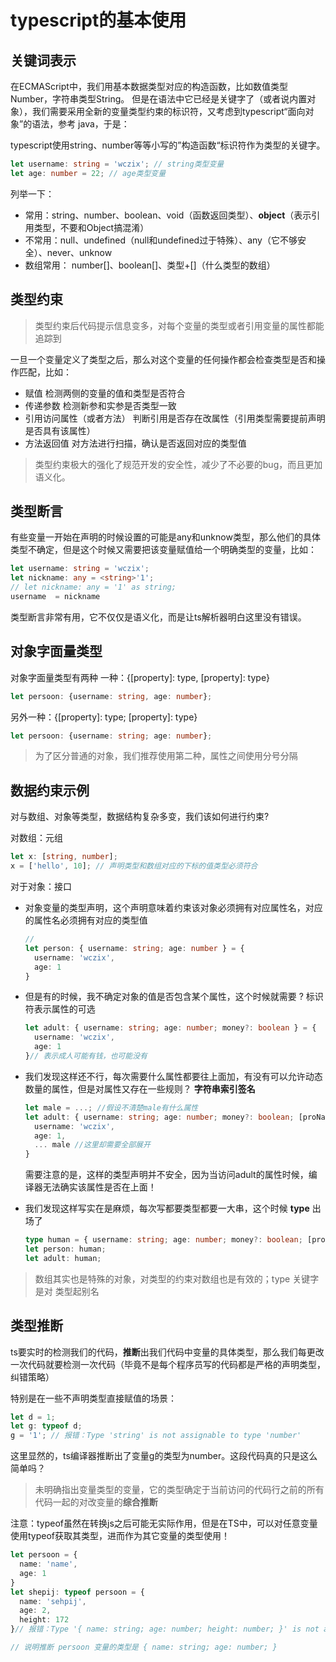 # typescript的基本使用

## 关键词表示
在ECMAScript中，我们用基本数据类型对应的构造函数，比如数值类型Number，字符串类型String。
但是在语法中它已经是关键字了（或者说内置对象），我们需要采用全新的变量类型约束的标识符，又考虑到typescript“面向对象”的语法，参考
java，于是：

typescript使用string、number等等小写的”构造函数“标识符作为类型的关键字。
```typescript
let username: string = 'wczix'; // string类型变量
let age: number = 22; // age类型变量
```

列举一下：
- 常用：string、number、boolean、void（函数返回类型）、**object**（表示引用类型，不要和Object搞混淆）
- 不常用：null、undefined（null和undefined过于特殊）、any（它不够安全）、never、unknow
- 数组常用： number[]、boolean[]、类型+[]（什么类型的数组）

## 类型约束
> 类型约束后代码提示信息变多，对每个变量的类型或者引用变量的属性都能追踪到

一旦一个变量定义了类型之后，那么对这个变量的任何操作都会检查类型是否和操作匹配，比如：
- 赋值 检测两侧的变量的值和类型是否符合
- 传递参数 检测新参和实参是否类型一致
- 引用访问属性（或者方法） 判断引用是否存在改属性（引用类型需要提前声明是否具有该属性）
- 方法返回值 对方法进行扫描，确认是否返回对应的类型值

> 类型约束极大的强化了规范开发的安全性，减少了不必要的bug，而且更加语义化。



## 类型断言
有些变量一开始在声明的时候设置的可能是any和unknow类型，那么他们的具体类型不确定，但是这个时候又需要把该变量赋值给一个明确类型的变量，比如：
```typescript
let username: string = 'wczix';
let nickname: any = <string>'1';
// let nickname: any = '1' as string;
username  = nickname
```

类型断言非常有用，它不仅仅是语义化，而是让ts解析器明白这里没有错误。


## 对象字面量类型
对象字面量类型有两种
一种：{[property]: type, [property]: type}
```typescript
let persoon: {username: string, age: number};
```
另外一种：{[property]: type; [property]: type}
```typescript
let persoon: {username: string; age: number};
```
> 为了区分普通的对象，我们推荐使用第二种，属性之间使用分号分隔

## 数据约束示例
对与数组、对象等类型，数据结构复杂多变，我们该如何进行约束?

对数组：元组
```typescript
let x: [string, number];
x = ['hello', 10]; // 声明类型和数组对应的下标的值类型必须符合
```

对于对象：接口
- 对象变量的类型声明，这个声明意味着约束该对象必须拥有对应属性名，对应的属性名必须拥有对应的类型值

    ```typescript
    // 
    let person: { username: string; age: number } = {
      username: 'wczix',
      age: 1
    }
    ```

- 但是有的时候，我不确定对象的值是否包含某个属性，这个时候就需要 ? 标识符表示属性的可选

    ```typescript
    let adult: { username: string; age: number; money?: boolean } = {
      username: 'wczix',
      age: 1
    }// 表示成人可能有钱，也可能没有
    ```
  
- 我们发现这样还不行，每次需要什么属性都要往上面加，有没有可以允许动态数量的属性，但是对属性又存在一些规则？  **字符串索引签名**

    ```typescript
    let male = ...; //假设不清楚male有什么属性
    let adult: { username: string; age: number; money?: boolean; [proName: string]: any } = {
      username: 'wczix',
      age: 1,
      ... male //这里却需要全部展开
    }
    ```
    需要注意的是，这样的类型声明并不安全，因为当访问adult的属性时候，编译器无法确实该属性是否在上面！


- 我们发现这样写实在是麻烦，每次写都要类型都要一大串，这个时候 **type** 出场了

    ```typescript
    type human = { username: string; age: number; money?: boolean; [proName: string]: any }; //注意这个等号
    let person: human;
    let adult: human;
    ```

> 数组其实也是特殊的对象，对类型的约束对数组也是有效的；type 关键字是对 类型起别名



## 类型推断
ts要实时的检测我们的代码，**推断**出我们代码中变量的具体类型，那么我们每更改一次代码就要检测一次代码（毕竟不是每个程序员写的代码都是严格的声明类型，纠错策略）

特别是在一些不声明类型直接赋值的场景：
```typescript
let d = 1;
let g: typeof d;
g = '1'; // 报错：Type 'string' is not assignable to type 'number'
```
这里显然的，ts编译器推断出了变量g的类型为number。这段代码真的只是这么简单吗？

> 未明确指出变量类型的变量，它的类型确定于当前访问的代码行之前的所有代码一起的对改变量的**综合推断**

注意：typeof虽然在转换js之后可能无实际作用，但是在TS中，可以对任意变量使用typeof获取其类型，进而作为其它变量的类型使用！
```typescript
let persoon = {
  name: 'name',
  age: 1
}
let shepij: typeof persoon = {
  name: 'sehpij',
  age: 2,
  height: 172
}// 报错：Type '{ name: string; age: number; height: number; }' is not assignable to type '{ name: string; age: number; }'

// 说明推断 persoon 变量的类型是 { name: string; age: number; }
```